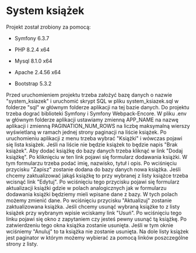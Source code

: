 System książek
==============

Projekt został zrobiony za pomocą:

- Symfony 6.3.7

- PHP 8.2.4 x64

- Mysql 8.1.0 x64

- Apache 2.4.56 x64

- Bootstrap 5.3.2

Przed uruchomieniem projektu trzeba założyć bazę danych o nazwie "system_ksiazek" i uruchomić skrypt SQL w pliku system_ksiazek.sql w folderze "sql" 
w głównym folderze aplikacji na tej bazie danych. Do projektu trzeba dograć biblioteki Symfony i Symfony Webpack-Encore. W pliku .env w głównym 
folderze aplikacji ustawiamy zmienną APP_NAME na nazwę aplikacji i zmienną PAGINATION_NUM_ROWS na liczbę maksymalną wierszy wyświetlaną w ramach 
jednej strony paginacji na liście książek. Po uruchomieniu aplikacji z menu trzeba wybrać "Książki" i wówczas pojawi się lista książek. 
Jeśli na liście nie będzie książek to będzie napis "Brak książek". Aby dodać książkę do bazy danych trzeba kliknąć w link "Dodaj książkę". 
Po kliknięciu w ten link pojawi się formularz dodawania książki. W tym formularzu trzeba podać imię, nazwisko, tytuł i opis. Po wciśnięciu 
przycisku "Zapisz" zostanie dodana do bazy danych nowa książka. Jeśli chcemy zaktualizować jakąś książkę to przy wybranej z listy książce trzeba 
wcisnąć link "Edytuj". Po wciśnięciu tego przycisku pojawi się formularz aktualizacji książki gdzie w polach analogicznych jak w formularzu 
dodawania książki będziemy mieli wpisane dane z bazy. W tych polach możemy zmienić dane. Po wciśnięciu przycisku "Aktualizuj" zostanie 
zaktualizowana książka. Jeśli chcemy usunąć wybraną książke to z listy książek przy wybranym wpisie wciskamy link "Usuń". Po wciśnięciu tego 
linku pojawi się okno z zapytaniem czy jesteś pewny usunąć tą książkę. Po zatwierdzeniu tego okna książka zostanie usunięta. Jeśli w tym oknie 
wciśniemy "Anuluj" to ta książka nie zostanie usunięta. Na dole listy książek jest paginator w którym możemy wybierać za pomocą linków poszczególne 
strony z listy.
